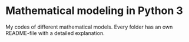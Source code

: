 # Mathematical modeling in Python 3
My codes of different mathematical models. Every folder has an own README-file with a detailed explanation.

